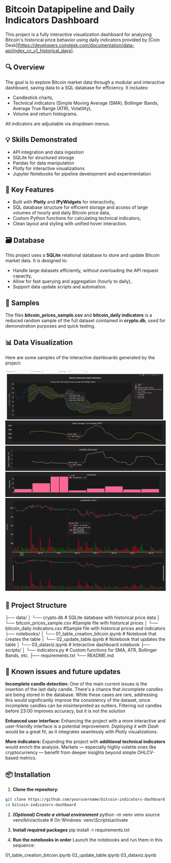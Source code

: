 # Bitcoin Datapipeline and Daily Indicators Dashboard

This project is a fully interactive visualization dashboard for analyzing Bitcoin's historical price behavior using daily indicators provided by [Coin Desk][https://developers.coindesk.com/documentation/data-api/index_cc_v1_historical_days].

## 🔍 Overview

The goal is to explore Bitcoin market data through a modular and interactive dashboard, saving data to a SQL database for efficiency. It includes:

- Candlestick charts,
- Technical indicators (Simple Moving Average (SMA), Bollinger Bands, Average True Range (ATR), Volatility),
- Volume and return histograms.

All indicators are adjustable via dropdown menus.

## 💡 Skills Demonstrated
- API integration and data ingestion
- SQLite for structured storage
- Pandas for data manipulation
- Plotly for interactive visualizations
- Jupyter Notebooks for pipeline development and experimentation

## 🧠 Key Features

- Built with **Plotly** and **IPyWidgets** for interactivity,
- SQL database structure for efficient storage and access of large volumes of hourly and daily Bitcoin price data,
- Custom Python functions for calculating technical indicators,
- Clean layout and styling with unified hover interaction.

## 🗃️ Database

This project uses a **SQLite** relational database to store and update Bitcoin market data. It is designed to:

- Handle large datasets efficiently, without overloading the API request capacity,
- Allow for fast querying and aggregation (hourly to daily),
- Support data update scripts and automation.

## 💾 Samples

The files **bitcoin_prices_sample.csv** and **bitcoin_daily indicators** is a reduced random sample of the full dataset cointained in **crypto.db**, used for demonstration purposes and quick testing.


## 📊 Data Visualization

Here are some samples of the interactive dashboards generated by the project:

![Dropdown menus and Bollinger Bands graph](images/graph1_and_dropdowns.jpg)
![ATR Graph](images/graph2.jpg)
![Volatility line graph](images/graph3.jpg)
![Volatility distribution bar graph](images/graph4.jpg)
![Candlestick chart](images/graph5.jpg)


## 📂 Project Structure

├── data/
│ └── crypto.db # SQLite database with historical price data
│ └── bitcoin_prices_sample.csv #Sample file with historical prices
│ └── bitcoin_daily indicators.csv #Sample file with historical prices and indicators
├── notebooks/
│ └── 01_table_creation_bitcoin.ipynb # Notebook that creates the table
│ └── 02_update_table.ipynb # Notebook that updates the table
│ └── 03_dataviz.ipynb # Interactive dashboard notebook
├── scripts/
│ └── indicators.py # Custom functions for SMA, ATR, Bollinger Bands, etc.
├── requirements.txt
└── README.md

## 🔨 Known issues and future updates

**Incomplete candle detection:**  One of the main current issues is the insertion of the last daily candle. There's a chance that *incomplete candles* are being stored in the database. While these cases are rare, addressing this would significantly improve the consistency of the dataset, since incomplete candles can be misinterpreted as outliers. Filtering out candles before 23:00 improves accuracy, but it is not the solution

**Enhanced user interface:** Enhancing the project with a more interactive and user-friendly interface is a potential improvement. *Deploying it with Dash* would be a great fit, as it integrates seamlessly with Plotly visualizations.

**More indicators:** Expanding the project with **additional technical indicators** would enrich the analysis. Markets — especially highly volatile ones like cryptocurrency — benefit from deeper insights beyond simple OHLCV-based metrics.


## 📦 Installation

1. **Clone the repository**:

```bash
git clone https://github.com/yourusername/bitcoin-indicators-dashboard.git
cd bitcoin-indicators-dashboard
```

2. ***(Optional) Create a virtual environment***
python -m venv venv
source venv/bin/activate  # On Windows: venv\Scripts\activate

3. **Install required packages**
pip install -r requirements.txt

4. **Run the notebooks in order**
Launch the notebooks and run them in this sequence:

01_table_creation_bitcoin.ipynb
02_update_table.ipynb
03_dataviz.ipynb